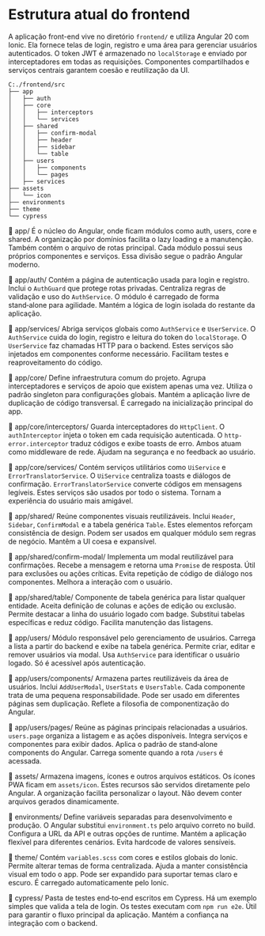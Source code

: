 # Estrutura atual do frontend

A aplicação front-end vive no diretório `frontend/` e utiliza Angular 20 com Ionic. Ela fornece telas de login, registro e uma área para gerenciar usuários autenticados. O token JWT é armazenado no `localStorage` e enviado por interceptadores em todas as requisições. Componentes compartilhados e serviços centrais garantem coesão e reutilização da UI.

```
C:./frontend/src
├── app
│   ├── auth
│   ├── core
│   │   ├── interceptors
│   │   └── services
│   ├── shared
│   │   ├── confirm-modal
│   │   ├── header
│   │   ├── sidebar
│   │   └── table
│   ├── users
│   │   ├── components
│   │   └── pages
│   ├── services
├── assets
│   └── icon
├── environments
├── theme
└── cypress
```

📁 app/
É o núcleo do Angular, onde ficam módulos como auth, users, core e shared. A organização por domínios facilita o lazy loading e a manutenção. Também contém o arquivo de rotas principal. Cada módulo possui seus próprios componentes e serviços. Essa divisão segue o padrão Angular moderno.

📁 app/auth/
Contém a página de autenticação usada para login e registro. Inclui o `AuthGuard` que protege rotas privadas. Centraliza regras de validação e uso do `AuthService`. O módulo é carregado de forma stand‑alone para agilidade. Mantém a lógica de login isolada do restante da aplicação.

📁 app/services/
Abriga serviços globais como `AuthService` e `UserService`. O `AuthService` cuida do login, registro e leitura do token do `localStorage`. O `UserService` faz chamadas HTTP para o backend. Estes serviços são injetados em componentes conforme necessário. Facilitam testes e reaproveitamento do código.

📁 app/core/
Define infraestrutura comum do projeto. Agrupa interceptadores e serviços de apoio que existem apenas uma vez. Utiliza o padrão singleton para configurações globais. Mantém a aplicação livre de duplicação de código transversal. É carregado na inicialização principal do app.

📁 app/core/interceptors/
Guarda interceptadores do `HttpClient`. O `authInterceptor` injeta o token em cada requisição autenticada. O `http-error.interceptor` traduz códigos e exibe toasts de erro. Ambos atuam como middleware de rede. Ajudam na segurança e no feedback ao usuário.

📁 app/core/services/
Contém serviços utilitários como `UiService` e `ErrorTranslatorService`. O `UiService` centraliza toasts e diálogos de confirmação. `ErrorTranslatorService` converte códigos em mensagens legíveis. Estes serviços são usados por todo o sistema. Tornam a experiência do usuário mais amigável.

📁 app/shared/
Reúne componentes visuais reutilizáveis. Inclui `Header`, `Sidebar`, `ConfirmModal` e a tabela genérica `Table`. Estes elementos reforçam consistência de design. Podem ser usados em qualquer módulo sem regras de negócio. Mantêm a UI coesa e expansível.

📁 app/shared/confirm-modal/
Implementa um modal reutilizável para confirmações. Recebe a mensagem e retorna uma `Promise` de resposta. Útil para exclusões ou ações críticas. Evita repetição de código de diálogo nos componentes. Melhora a interação com o usuário.

📁 app/shared/table/
Componente de tabela genérica para listar qualquer entidade. Aceita definição de colunas e ações de edição ou exclusão. Permite destacar a linha do usuário logado com badge. Substitui tabelas específicas e reduz código. Facilita manutenção das listagens.

📁 app/users/
Módulo responsável pelo gerenciamento de usuários. Carrega a lista a partir do backend e exibe na tabela genérica. Permite criar, editar e remover usuários via modal. Usa `AuthService` para identificar o usuário logado. Só é acessível após autenticação.

📁 app/users/components/
Armazena partes reutilizáveis da área de usuários. Inclui `AddUserModal`, `UserStats` e `UsersTable`. Cada componente trata de uma pequena responsabilidade. Pode ser usado em diferentes páginas sem duplicação. Reflete a filosofia de componentização do Angular.

📁 app/users/pages/
Reúne as páginas principais relacionadas a usuários. `users.page` organiza a listagem e as ações disponíveis. Integra serviços e componentes para exibir dados. Aplica o padrão de stand‑alone components do Angular. Carrega somente quando a rota `/users` é acessada.

📁 assets/
Armazena imagens, ícones e outros arquivos estáticos. Os ícones PWA ficam em `assets/icon`. Estes recursos são servidos diretamente pelo Angular. A organização facilita personalizar o layout. Não devem conter arquivos gerados dinamicamente.

📁 environments/
Define variáveis separadas para desenvolvimento e produção. O Angular substitui `environment.ts` pelo arquivo correto no build. Configura a URL da API e outras opções de runtime. Mantém a aplicação flexível para diferentes cenários. Evita hardcode de valores sensíveis.

📁 theme/
Contém `variables.scss` com cores e estilos globais do Ionic. Permite alterar temas de forma centralizada. Ajuda a manter consistência visual em todo o app. Pode ser expandido para suportar temas claro e escuro. É carregado automaticamente pelo Ionic.

📁 cypress/
Pasta de testes end‑to‑end escritos em Cypress. Há um exemplo simples que valida a tela de login. Os testes executam com `npm run e2e`. Útil para garantir o fluxo principal da aplicação. Mantém a confiança na integração com o backend.
